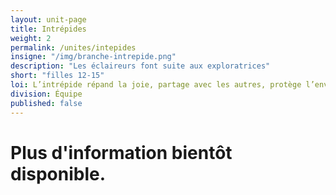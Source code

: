 ```yaml
---
layout: unit-page
title: Intrépides
weight: 2
permalink: /unites/intepides
insigne: "/img/branche-intrepide.png"
description: "Les éclaireurs font suite aux exploratrices"
short: "filles 12-15"
loi: L’intrépide répand la joie, partage avec les autres, protège l’environnement, fait équipe, mérite et fait confiance, respecte les différences, défend ce qui est juste, vit ses valeurs, acquiert la maîtrise d’elle-même et poursuit ce qu’elle entreprend.
division: Équipe
published: false
---
```


# Plus d'information bientôt disponible.

